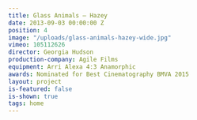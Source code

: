 ```yaml
---
title: Glass Animals — Hazey
date: 2013-09-03 00:00:00 Z
position: 4
image: "/uploads/glass-animals-hazey-wide.jpg"
vimeo: 105112626
director: Georgia Hudson
production-company: Agile Films
equipment: Arri Alexa 4:3 Anamorphic
awards: Nominated for Best Cinematography BMVA 2015
layout: project
is-featured: false
is-shown: true
tags: home
---
```


